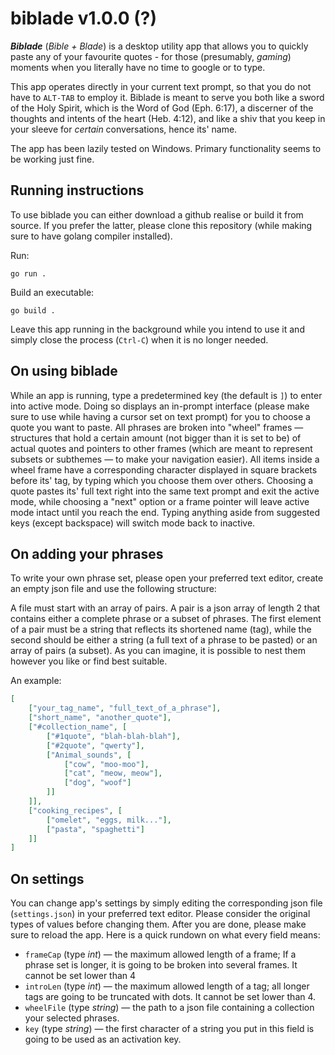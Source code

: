 # biblade v1.0.0 (?)

***Biblade*** (*Bible + Blade*) is a desktop utility app that allows you to quickly 
paste any of your favourite quotes - for those (presumably, *gaming*) moments when 
you literally have no time to google or to type.

This app operates directly in your current text prompt, so that you do not have
to `ALT-TAB` to employ it. Biblade is meant to serve you both like a sword of the Holy Spirit, 
which is the Word of God (Eph. 6:17), a discerner of the thoughts and intents of the heart (Heb. 4:12),
and like a shiv that you keep in your sleeve for *certain* conversations, hence its' name.

The app has been lazily tested on Windows. Primary functionality seems to be working just fine.

## Running instructions

To use biblade you can either download a github realise or build it from source.
If you prefer the latter, please clone this repository (while making sure to
have golang compiler installed).

Run:
```
go run .
```

Build an executable:
```
go build .
```

Leave this app running in the background while you intend to use it and simply
close the process (`Ctrl-C`) when it is no longer needed.

## On using biblade

While an app is running, type a predetermined key (the default is `]`) to enter into
active mode. Doing so displays an in-prompt interface (please make sure to use while
having a cursor set on text prompt) for you to choose a quote you want to paste. 
All phrases are broken into "wheel" frames — structures that hold a certain
amount (not bigger than it is set to be) of actual quotes and pointers to other
frames (which are meant to represent subsets or subthemes — to make your navigation 
easier). All items inside a wheel frame have a corresponding character displayed
in square brackets before its' tag, by typing which you choose them over others.
Choosing a quote pastes its' full text right into the same text prompt and exit
the active mode, while choosing a "next" option or a frame pointer will leave
active mode intact until you reach the end.
Typing anything aside from suggested keys (except backspace) will switch mode 
back to inactive. 

## On adding your phrases

To write your own phrase set, please open your preferred text editor, create an 
empty json file and use the following structure:

A file must start with an array of pairs. A pair is a json array of length 2 that
contains either a complete phrase or a subset of phrases. The first element of a
pair must be a string that reflects its shortened name (tag), while the second
should be either a string (a full text of a phrase to be pasted) or an array of
pairs (a subset). As you can imagine, it is possible to nest them however you like or find
best suitable.

An example:

```json
[ 
    ["your_tag_name", "full_text_of_a_phrase"],
    ["short_name", "another_quote"],
    ["#collection_name", [
        ["#1quote", "blah-blah-blah"],
        ["#2quote", "qwerty"],
        ["Animal_sounds", [
            ["cow", "moo-moo"],
            ["cat", "meow, meow"],
            ["dog", "woof"]
        ]]
    ]],
    ["cooking_recipes", [
        ["omelet", "eggs, milk..."],
        ["pasta", "spaghetti"]
    ]]
]
```

## On settings

You can change app's settings by simply editing the corresponding json file (`settings.json`) 
in your preferred text editor. Please consider the original types of values before changing them.
After you are done, please make sure to reload the app. Here is a quick rundown on what every field means:

* `frameCap` (type *int*) — the maximum allowed length of a frame; If a phrase set is longer, 
it is going to be broken into several frames. It cannot be set lower than 4
* `introLen` (type *int*) — the maximum allowed length of a tag; all longer tags are going to 
be truncated with dots. It cannot be set lower than 4.
* `wheelFile` (type *string*) — the path to a json file containing a collection your selected phrases. 
* `key` (type *string*) — the first character of a string you put in this field is going to 
be used as an activation key.


